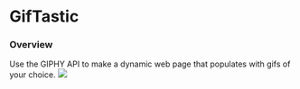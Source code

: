 # GifTastic

### Overview

Use the GIPHY API to make a dynamic web page that populates with gifs of your choice.
<img src="..images/.jpg">

